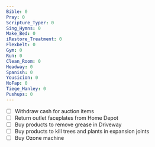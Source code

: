 ```yaml
---
Bible: 0
Pray: 0
Scripture_Typer: 0
Sing_Hymns: 0
Make_Bed: 0
iRestore_Treatment: 0
Flexbelt: 0
Gym: 0
Run: 0
Clean_Room: 0
Headway: 0
Spanish: 0
Yousicion: 0
NoFap: 0
Tiege_Hanley: 0
Pushups: 0
---
```


- [ ] Withdraw cash for auction items
- [ ] Return outlet faceplates from Home Depot
- [ ] Buy products to remove grease in Driveway
- [ ] Buy products to kill trees and plants in expansion joints
- [ ] Buy Ozone machine